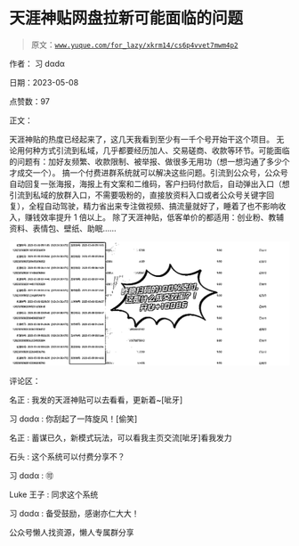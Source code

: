 # 天涯神贴网盘拉新可能面临的问题

> 原文：[`www.yuque.com/for_lazy/xkrm14/cs6p4vvet7mwm4p2`](https://www.yuque.com/for_lazy/xkrm14/cs6p4vvet7mwm4p2)

作者： 习 dαdα

日期：2023-05-08

点赞数：97

正文：

天涯神贴的热度已经起来了，这几天我看到至少有一千个号开始干这个项目。 无论用何种方式引流到私域，几乎都要经历加人、交易磋商、收款等环节。可能面临的问题有：加好友频繁、收款限制、被举报、做很多无用功（想一想沟通了多少个才成交一个）。 搞一个付费进群系统就可以解决这些问题。引流到公众号，公众号自动回复一张海报，海报上有文案和二维码，客户扫码付款后，自动弹出入口（想引流到私域的放群入口，不需要吸粉的，直接放资料入口或者公众号关键字回复），全程自动驾驶，精力省出来专注做视频、搞流量就好了，睡着了也不影响收入，赚钱效率提升 1 倍以上。 除了天涯神贴，低客单价的都适用：创业粉、教辅资料、表情包、壁纸、助眠……

![](img/3645a5598c55659c8fa334f984ddbc22.png)  

评论区：

名正 : 我发的天涯神贴可以去看看，更新着~[呲牙]

习 dαdα : 你刮起了一阵旋风！[偷笑]

名正 : 蓄谋已久，新模式玩法，可以看我主页交流[呲牙]看我发力

石头 : 这个系统可以付费分享不？

习 dαdα : 🉑

Luke 王子 : 同求这个系统

习 dαdα : 备受鼓励，感谢亦仁大大！

公众号懒人找资源，懒人专属群分享

